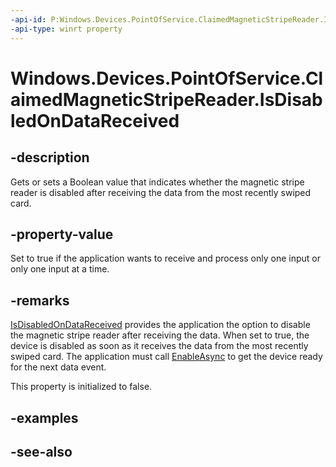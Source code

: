 ----api-id: P:Windows.Devices.PointOfService.ClaimedMagneticStripeReader.IsDisabledOnDataReceived
-api-type: winrt property
---<!-- Property syntaxpublic bool IsDisabledOnDataReceived { get;  set; }--># Windows.Devices.PointOfService.ClaimedMagneticStripeReader.IsDisabledOnDataReceived## -descriptionGets or sets a Boolean value that indicates whether the magnetic stripe reader is disabled after receiving the data from the most recently swiped card.## -property-valueSet to true if the application wants to receive and process only one input or only one input at a time.## -remarks[IsDisabledOnDataReceived](claimedmagneticstripereader_isdisabledondatareceived.md) provides the application the option to disable the magnetic stripe reader after receiving the data. When set to true, the device is disabled as soon as it receives the data from the most recently swiped card. The application must call [EnableAsync](claimedmagneticstripereader_enableasync.md) to get the device ready for the next data event.This property is initialized to false.## -examples## -see-also